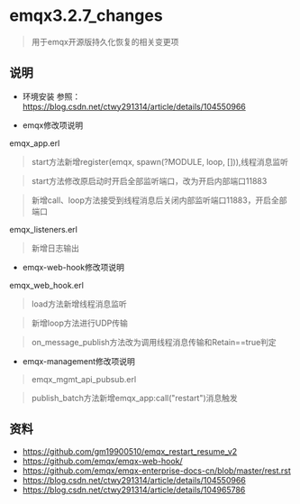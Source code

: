 # emqx3.2.7_changes
> 用于emqx开源版持久化恢复的相关变更项

## 说明

- 环境安装
 参照：https://blog.csdn.net/ctwy291314/article/details/104550966
 
- emqx修改项说明
 
 emqx_app.erl
 
 > start方法新增register(emqx, spawn(?MODULE, loop, [])),线程消息监听
 
 > start方法修改原启动时开启全部监听端口，改为开启内部端口11883
 
 > 新增call、loop方法接受到线程消息后关闭内部监听端口11883，开启全部端口
 
 emqx_listeners.erl
 
 > 新增日志输出
 
- emqx-web-hook修改项说明
 
 emqx_web_hook.erl
 
 > load方法新增线程消息监听
 
 > 新增loop方法进行UDP传输
 
 > on_message_publish方法改为调用线程消息传输和Retain==true判定
 
- emqx-management修改项说明
 
 > emqx_mgmt_api_pubsub.erl
 
 > publish_batch方法新增emqx_app:call("restart")消息触发
 

## 资料
- https://github.com/gm19900510/emqx_restart_resume_v2
- https://github.com/emqx/emqx-web-hook/
- https://github.com/emqx/emqx-enterprise-docs-cn/blob/master/rest.rst
- https://blog.csdn.net/ctwy291314/article/details/104550966
- https://blog.csdn.net/ctwy291314/article/details/104965786






